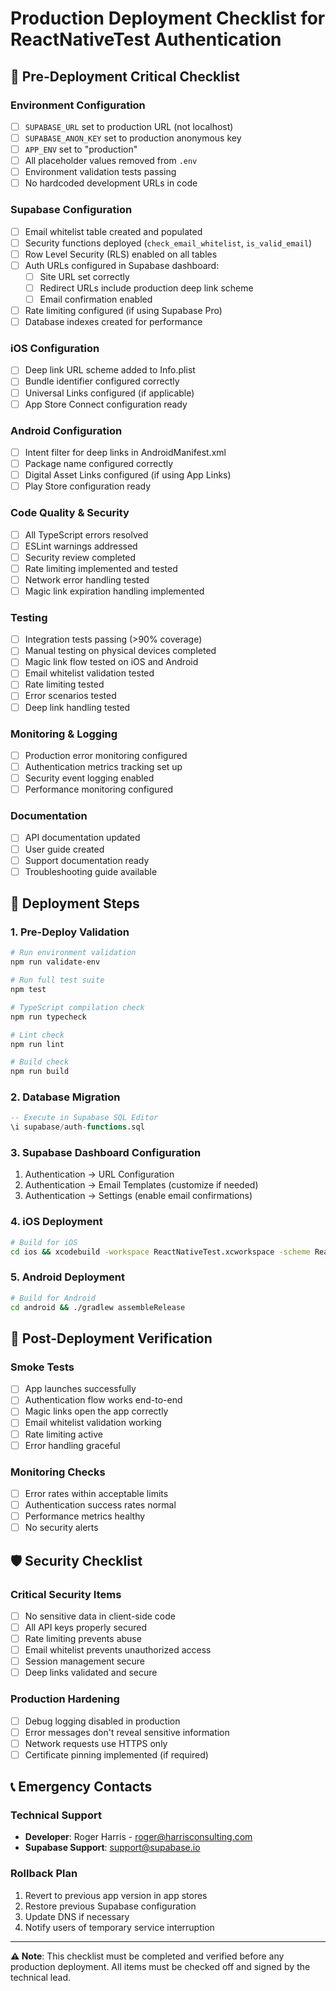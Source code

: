 # Production Deployment Checklist for ReactNativeTest Authentication

## **🚨 Pre-Deployment Critical Checklist**

### **Environment Configuration**
- [ ] `SUPABASE_URL` set to production URL (not localhost)
- [ ] `SUPABASE_ANON_KEY` set to production anonymous key
- [ ] `APP_ENV` set to "production"
- [ ] All placeholder values removed from `.env`
- [ ] Environment validation tests passing
- [ ] No hardcoded development URLs in code

### **Supabase Configuration**
- [ ] Email whitelist table created and populated
- [ ] Security functions deployed (`check_email_whitelist`, `is_valid_email`)
- [ ] Row Level Security (RLS) enabled on all tables
- [ ] Auth URLs configured in Supabase dashboard:
  - [ ] Site URL set correctly
  - [ ] Redirect URLs include production deep link scheme
  - [ ] Email confirmation enabled
- [ ] Rate limiting configured (if using Supabase Pro)
- [ ] Database indexes created for performance

### **iOS Configuration**
- [ ] Deep link URL scheme added to Info.plist
- [ ] Bundle identifier configured correctly
- [ ] Universal Links configured (if applicable)
- [ ] App Store Connect configuration ready

### **Android Configuration**
- [ ] Intent filter for deep links in AndroidManifest.xml
- [ ] Package name configured correctly
- [ ] Digital Asset Links configured (if using App Links)
- [ ] Play Store configuration ready

### **Code Quality & Security**
- [ ] All TypeScript errors resolved
- [ ] ESLint warnings addressed
- [ ] Security review completed
- [ ] Rate limiting implemented and tested
- [ ] Network error handling tested
- [ ] Magic link expiration handling implemented

### **Testing**
- [ ] Integration tests passing (>90% coverage)
- [ ] Manual testing on physical devices completed
- [ ] Magic link flow tested on iOS and Android
- [ ] Email whitelist validation tested
- [ ] Rate limiting tested
- [ ] Error scenarios tested
- [ ] Deep link handling tested

### **Monitoring & Logging**
- [ ] Production error monitoring configured
- [ ] Authentication metrics tracking set up
- [ ] Security event logging enabled
- [ ] Performance monitoring configured

### **Documentation**
- [ ] API documentation updated
- [ ] User guide created
- [ ] Support documentation ready
- [ ] Troubleshooting guide available

## **🔄 Deployment Steps**

### **1. Pre-Deploy Validation**
```bash
# Run environment validation
npm run validate-env

# Run full test suite
npm test

# TypeScript compilation check
npm run typecheck

# Lint check
npm run lint

# Build check
npm run build
```

### **2. Database Migration**
```sql
-- Execute in Supabase SQL Editor
\i supabase/auth-functions.sql
```

### **3. Supabase Dashboard Configuration**
1. Authentication → URL Configuration
2. Authentication → Email Templates (customize if needed)
3. Authentication → Settings (enable email confirmations)

### **4. iOS Deployment**
```bash
# Build for iOS
cd ios && xcodebuild -workspace ReactNativeTest.xcworkspace -scheme ReactNativeTest -configuration Release
```

### **5. Android Deployment**
```bash
# Build for Android
cd android && ./gradlew assembleRelease
```

## **🚨 Post-Deployment Verification**

### **Smoke Tests**
- [ ] App launches successfully
- [ ] Authentication flow works end-to-end
- [ ] Magic links open the app correctly
- [ ] Email whitelist validation working
- [ ] Rate limiting active
- [ ] Error handling graceful

### **Monitoring Checks**
- [ ] Error rates within acceptable limits
- [ ] Authentication success rates normal
- [ ] Performance metrics healthy
- [ ] No security alerts

## **🛡️ Security Checklist**

### **Critical Security Items**
- [ ] No sensitive data in client-side code
- [ ] All API keys properly secured
- [ ] Rate limiting prevents abuse
- [ ] Email whitelist prevents unauthorized access
- [ ] Session management secure
- [ ] Deep links validated and secure

### **Production Hardening**
- [ ] Debug logging disabled in production
- [ ] Error messages don't reveal sensitive information
- [ ] Network requests use HTTPS only
- [ ] Certificate pinning implemented (if required)

## **📞 Emergency Contacts**

### **Technical Support**
- **Developer**: Roger Harris - roger@harrisconsulting.com
- **Supabase Support**: support@supabase.io

### **Rollback Plan**
1. Revert to previous app version in app stores
2. Restore previous Supabase configuration
3. Update DNS if necessary
4. Notify users of temporary service interruption

---

**⚠️ Note**: This checklist must be completed and verified before any production deployment. All items must be checked off and signed by the technical lead.
